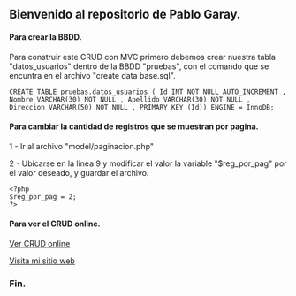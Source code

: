 ## Bienvenido al repositorio de Pablo Garay.

#### Para crear la BBDD.

Para construir este CRUD con MVC primero debemos crear nuestra tabla &quot;datos_usuarios&quot; dentro de la BBDD &quot;pruebas&quot;, con el comando que se encuntra en el archivo &quot;create data base.sql&quot;.

    CREATE TABLE pruebas.datos_usuarios ( Id INT NOT NULL AUTO_INCREMENT , Nombre VARCHAR(30) NOT NULL , Apellido VARCHAR(30) NOT NULL , Direccion VARCHAR(50) NOT NULL , PRIMARY KEY (Id)) ENGINE = InnoDB;

#### Para cambiar la cantidad de registros que se muestran por pagina.

1 - Ir al archivo &quot;model/paginacion.php&quot;

2 - Ubicarse en la linea 9 y modificar el valor la variable &quot;$reg_por_pag&quot; por el valor deseado, y guardar el archivo.

    <?php
	$reg_por_pag = 2;
    ?>

#### Para ver el CRUD online.

[Ver CRUD online](https://pablogaray.com.ar/portfolio/crud_con_paginacion_mvc/)

[Visita mi sitio web](https://pablogaray.com.ar)

### Fin.
